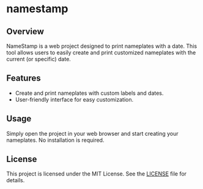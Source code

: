 # namestamp

## Overview
NameStamp is a web project designed to print nameplates with a date. This tool allows users to easily create and print customized nameplates with the current (or specific) date.

## Features
- Create and print nameplates with custom labels and dates.
- User-friendly interface for easy customization.

## Usage
Simply open the project in your web browser and start creating your nameplates. No installation is required.

## License
This project is licensed under the MIT License. See the [LICENSE](LICENSE) file for details.
